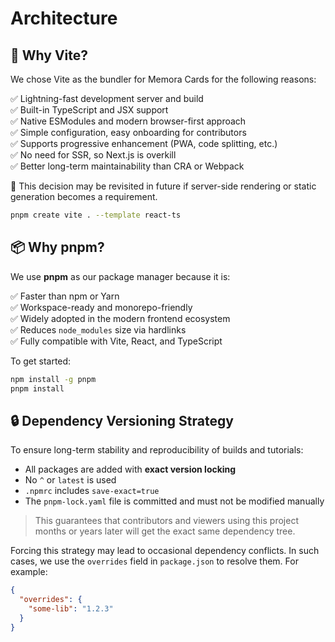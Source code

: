 # Architecture

## 🎯 Why Vite?

We chose Vite as the bundler for Memora Cards for the following reasons:

✅ Lightning-fast development server and build  
✅ Built-in TypeScript and JSX support  
✅ Native ESModules and modern browser-first approach  
✅ Simple configuration, easy onboarding for contributors  
✅ Supports progressive enhancement (PWA, code splitting, etc.)  
✅ No need for SSR, so Next.js is overkill  
✅ Better long-term maintainability than CRA or Webpack

📌 This decision may be revisited in future if server-side rendering or static generation becomes a requirement.

```bash
pnpm create vite . --template react-ts
```

## 📦 Why pnpm?

We use **pnpm** as our package manager because it is:

✅ Faster than npm or Yarn  
✅ Workspace-ready and monorepo-friendly  
✅ Widely adopted in the modern frontend ecosystem  
✅ Reduces `node_modules` size via hardlinks  
✅ Fully compatible with Vite, React, and TypeScript

To get started:

```bash
npm install -g pnpm
pnpm install
```

## 🔒 Dependency Versioning Strategy

To ensure long-term stability and reproducibility of builds and tutorials:

- All packages are added with **exact version locking**
- No `^` or `latest` is used
- `.npmrc` includes `save-exact=true`
- The `pnpm-lock.yaml` file is committed and must not be modified manually

> This guarantees that contributors and viewers using this project months or years later will get the exact same dependency tree.

Forcing this strategy may lead to occasional dependency conflicts. In such cases, we use the `overrides` field in `package.json` to resolve them. For example:
```json
{
  "overrides": {
    "some-lib": "1.2.3"
  }
}
```